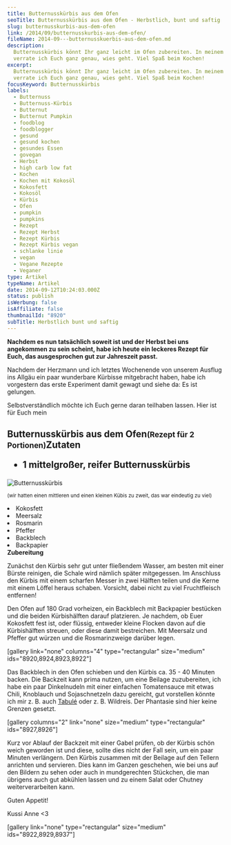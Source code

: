 ```yaml
---
title: Butternusskürbis aus dem Ofen
seoTitle: Butternusskürbis aus dem Ofen - Herbstlich, bunt und saftig
slug: butternusskurbis-aus-dem-ofen
link: /2014/09/butternusskurbis-aus-dem-ofen/
fileName: 2014-09---butternusskuerbis-aus-dem-ofen.md
description:
  Butternusskürbis könnt Ihr ganz leicht im Ofen zubereiten. In meinem Rezept
  verrate ich Euch ganz genau, wies geht. Viel Spaß beim Kochen!
excerpt:
  Butternusskürbis könnt Ihr ganz leicht im Ofen zubereiten. In meinem Rezept
  verrate ich Euch ganz genau, wies geht. Viel Spaß beim Kochen!
focusKeyword: Butternusskürbis
labels:
  - Butternuss
  - Butternuss-Kürbis
  - Butternut
  - Butternut Pumpkin
  - foodblog
  - foodblogger
  - gesund
  - gesund kochen
  - gesundes Essen
  - govegan
  - Herbst
  - high carb low fat
  - Kochen
  - Kochen mit Kokosöl
  - Kokosfett
  - Kokosöl
  - Kürbis
  - Ofen
  - pumpkin
  - pumpkins
  - Rezept
  - Rezept Herbst
  - Rezept Kürbis
  - Rezept Kürbis vegan
  - schlanke linie
  - vegan
  - Vegane Rezepte
  - Veganer
type: Artikel
typeName: Artikel
date: 2014-09-12T10:24:03.000Z
status: publish
isWerbung: false
isAffiliate: false
thumbnailId: "8920"
subTitle: Herbstlich bunt und saftig
---
```


<strong>Nachdem es nun tatsächlich soweit ist und der Herbst bei uns angekommen
zu sein scheint, habe ich heute ein leckeres Rezept für Euch, das ausgesprochen
gut zur Jahreszeit passt.</strong>

Nachdem der Herzmann und ich letztes Wochenende von unserem Ausflug ins Allgäu
ein paar wunderbare Kürbisse mitgebracht haben, habe ich vorgestern das erste
Experiment damit gewagt und siehe da: Es ist gelungen.

Selbstverständlich möchte ich Euch gerne daran teilhaben lassen. Hier ist für
Euch mein

## Butternusskürbis aus dem Ofen<small>(Rezept für 2 Portionen)</small><strong>Zutaten</strong><ul><li>1 mittelgroßer, reifer Butternusskürbis

![Butternusskürbis](http://cardamonchai.com/wp-content/uploads/2014/09/ofenkc3bcrbis-14-640x853.jpg " [](https://www.flickr.com/photos/99929697@N07/)  Herbstlich bunt und saftig")

<small>(wir hatten einen mittleren und einen kleinen Kübis zu zweit, das war
eindeutig zu
viel)</small></li><li>Kokosfett</li><li>Meersalz</li><li>Rosmarin</li><li>Pfeffer</li><li>Backblech</li><li>Backpapier</li></ul><strong>Zubereitung</strong>

Zunächst den Kürbis sehr gut unter fließendem Wasser, am besten mit einer Bürste
reinigen, die Schale wird nämlich später mitgegessen. Im Anschluss den Kürbis
mit einem scharfen Messer in zwei Hälften teilen und die Kerne mit einem Löffel
heraus schaben. Vorsicht, dabei nicht zu viel Fruchtfleisch entfernen!

Den Ofen auf 180 Grad vorheizen, ein Backblech mit Backpapier bestücken und die
beiden Kürbishälften darauf platzieren. Je nachdem, ob Euer Kokosfett fest ist,
oder flüssig, entweder kleine Flocken davon auf die Kürbishälften streuen, oder
diese damit bestreichen. Mit Meersalz und Pfeffer gut würzen und die
Rosmarinzweige darüber legen.

[gallery link="none" columns="4" type="rectangular" size="medium"
ids="8920,8924,8923,8922"]

Das Backblech in den Ofen schieben und den Kürbis ca. 35 - 40 Minuten backen.
Die Backzeit kann prima nutzen, um eine Beilage zuzubereiten, ich habe ein paar
Dinkelnudeln mit einer einfachen Tomatensauce mit etwas Chili, Knoblauch und
Sojaschnetzeln dazu gereicht, gut vorstellen könnte ich mir z. B. auch
[Tabulé](//2014/08/31/dahl-linsen-mit-kokos-und-spinat-an-tabule/) oder z. B.
Wildreis. Der Phantasie sind hier keine Grenzen gesetzt.

[gallery columns="2" link="none" size="medium" type="rectangular"
ids="8927,8926"]

Kurz vor Ablauf der Backzeit mit einer Gabel prüfen, ob der Kürbis schön weich
geworden ist und diese, sollte dies nicht der Fall sein, um ein paar Minuten
verlängern. Den Kürbis zusammen mit der Beilage auf den Tellern anrichten und
servieren. Dies kann im Ganzen geschehen, wie bei uns auf den Bildern zu sehen
oder auch in mundgerechten Stückchen, die man übrigens auch gut abkühlen lassen
und zu einem Salat oder Chutney weiterverarbeiten kann.

Guten Appetit!

Kussi Anne &lt;3

[gallery link="none" type="rectangular" size="medium" ids="8922,8929,8937"]
